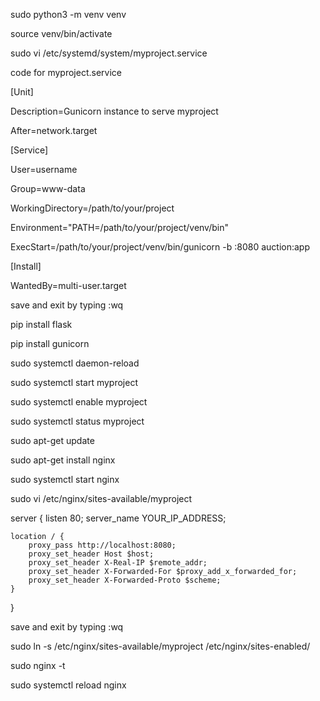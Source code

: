 sudo python3 -m venv venv

source venv/bin/activate

sudo vi /etc/systemd/system/myproject.service

code for myproject.service

[Unit]

Description=Gunicorn instance to serve myproject

After=network.target

[Service]

User=username

Group=www-data

WorkingDirectory=/path/to/your/project

Environment="PATH=/path/to/your/project/venv/bin"

ExecStart=/path/to/your/project/venv/bin/gunicorn -b :8080 auction:app

[Install]

WantedBy=multi-user.target


save and exit by typing :wq



pip install flask

pip install gunicorn

sudo systemctl daemon-reload

sudo systemctl start myproject

sudo systemctl enable myproject

sudo systemctl status myproject

sudo apt-get update

sudo apt-get install nginx

sudo systemctl start nginx

sudo vi /etc/nginx/sites-available/myproject


server {
    listen 80;
    server_name YOUR_IP_ADDRESS;

    location / {
        proxy_pass http://localhost:8080;
        proxy_set_header Host $host;
        proxy_set_header X-Real-IP $remote_addr;
        proxy_set_header X-Forwarded-For $proxy_add_x_forwarded_for;
        proxy_set_header X-Forwarded-Proto $scheme;
    }
}

save and exit by typing :wq


sudo ln -s /etc/nginx/sites-available/myproject /etc/nginx/sites-enabled/

sudo nginx -t

sudo systemctl reload nginx
